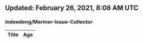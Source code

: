 ## Updated: February 26, 2021, 8:08 AM UTC


### indeedeng/Mariner-Issue-Collector
|**Title**|**Age**|
|:----|:----|